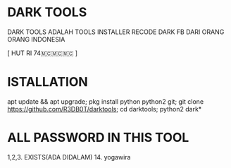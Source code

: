 # DARK TOOLS
DARK TOOLS ADALAH TOOLS INSTALLER RECODE DARK FB DARI ORANG ORANG INDONESIA

[ HUT RI 74🇲🇨🇲🇨🇲🇨 ]
# ISTALLATION
apt update && apt upgrade;
pkg install python python2 git;
git clone https://github.com/R3DB0T/darktools;
cd darktools;
python2 dark*

# ALL PASSWORD IN THIS TOOL
1,2,3. EXISTS(ADA DIDALAM)
14. yogawira
